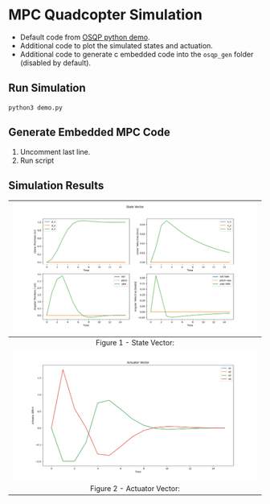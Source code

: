 # MPC Quadcopter Simulation

- Default code from [OSQP python demo](https://osqp.org/docs/examples/mpc.html#python).
- Additional code to plot the simulated states and actuation.
- Additional code to generate c embedded code into the `osqp_gen` folder (disabled by default).

## Run Simulation
```
python3 demo.py
```

## Generate Embedded MPC Code
1. Uncomment last line.
2. Run script

## Simulation Results

|![state-vector](images/State_Vector.png)|
|:--:|
| Figure 1 - State Vector: |
|![actuator-vector](images/Actuator_Vector.png)|
| Figure 2 - Actuator Vector: |

